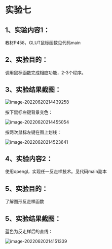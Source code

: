 # 实验七

## 1、实验内容1：

教材P458，GLUT鼠标函数见代码main

## 2、实验目的：

调用鼠标函数完成相应功能，2-3个程序。 

## 3、实验结果截图：



![image-20220620214439258](C:\Users\86135\AppData\Roaming\Typora\typora-user-images\image-20220620214439258.png)

按下鼠标左键背景变色：

![image-20220620214455054](C:\Users\86135\AppData\Roaming\Typora\typora-user-images\image-20220620214455054.png)

按两次鼠标左键在图上划线：

![image-20220620214523641](C:\Users\86135\AppData\Roaming\Typora\typora-user-images\image-20220620214523641.png)

## 4、实验内容2：

使用opengl，实现任一反走样技术。见代码main副本

## 5、实验目的：

了解图形反走样函数

## 5、实验结果截图：

蓝色为反走样后的直线：

![image-20220620214151339](C:\Users\86135\AppData\Roaming\Typora\typora-user-images\image-20220620214151339.png)